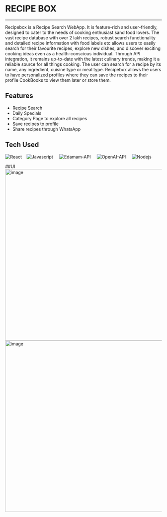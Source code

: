 # RECIPE BOX 
<hr>
Recipebox is a Recipe Search WebApp. It is feature-rich and user-friendly, designed to cater to the needs of cooking enthusiast sand food lovers. The vast recipe database with over 2 lakh recipes, robust search functionality and detailed recipe information with food labels etc allows users to easily search for their favourite recipes, explore new dishes, and discover exciting cooking ideas even as a health-conscious individual. Through API integration, it remains up-to-date with the latest culinary trends, making it a reliable source for all things cooking. The user can search for a recipe by its name, any ingredient, cuisine type or meal type. Recipebox allows the users to have personalized profiles where they can save the recipes to their profile CookBooks to view them later or store them.

## Features 
- Recipe Search
- Daily Specials
- Category Page to explore all recipes
- Save recipes to profile
- Share recipes through WhatsApp
  
## Tech Used
<p>
<img alt="React" src="https://img.shields.io/badge/React-20232A?style=for-the-badge&logo=react&logoColor=61DAFB"/>&nbsp; &nbsp; 
<img alt="Javascript" src="https://img.shields.io/badge/JavaScript-F7DF1E?style=for-the-badge&logo=javascript&logoColor=black"/> &nbsp; &nbsp; 
<img alt="Edamam-API" src="https://img.shields.io/badge/Edamam_API?style=for-the-badge&logo=api&logoColor=orange"/> &nbsp; &nbsp;
<img alt="OpenAI-API" src="https://img.shields.io/badge/OpenAI_API?style=for-the-badge&logo=api&logoColor=pink"/> &nbsp; &nbsp;
<img alt="Nodejs" src="https://img.shields.io/badge/Node_js?style=for-the-badge&logo=nodejs&logoColor=white"/> &nbsp; &nbsp;</p>

##UI
<img width="550" alt="image" src="https://github.com/suppixie/recipebox/assets/100701261/19e9906b-a773-4b64-8854-f97e41b8ddfb">
<img width="550" alt="image" src="https://github.com/suppixie/recipebox/assets/100701261/bdbd3f48-bf4d-4a55-9a7c-d13d36625032">

